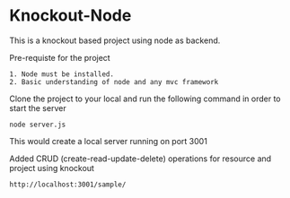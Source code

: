 # Knockout-Node
This is a knockout based project using node as backend.

Pre-requiste for the project

    1. Node must be installed.
    2. Basic understanding of node and any mvc framework

Clone the project to your local and run the following command in order to start the server

    node server.js

This would create a local server running on port 3001

Added CRUD (create-read-update-delete) operations for resource and project using knockout
    
    http://localhost:3001/sample/
    
    
